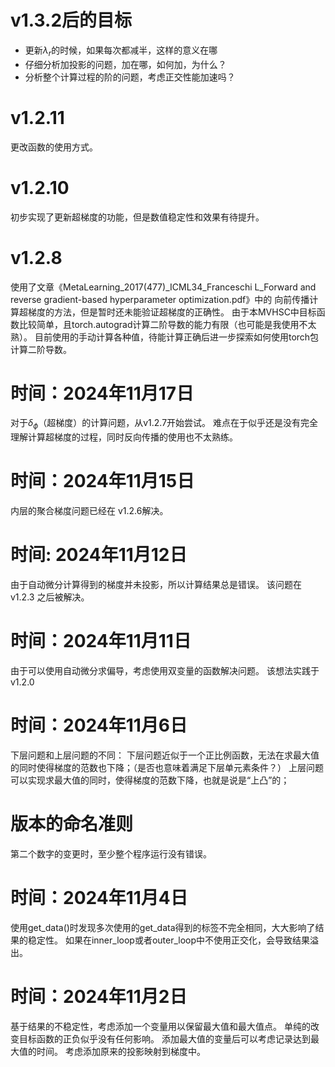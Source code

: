 # v1.3.2后的目标
- 更新$\lambda_r$的时候，如果每次都减半，这样的意义在哪
- 仔细分析加投影的问题，加在哪，如何加，为什么？
- 分析整个计算过程的阶的问题，考虑正交性能加速吗？

# v1.2.11
更改函数的使用方式。

# v1.2.10
初步实现了更新超梯度的功能，但是数值稳定性和效果有待提升。

# v1.2.8
使用了文章《MetaLearning_2017(477)_ICML34_Franceschi L_Forward and reverse gradient-based hyperparameter optimization.pdf》中的
向前传播计算超梯度的方法，但是暂时还未能验证超梯度的正确性。
由于本MVHSC中目标函数比较简单，且torch.autograd计算二阶导数的能力有限（也可能是我使用不太熟）。
目前使用的手动计算各种值，待能计算正确后进一步探索如何使用torch包计算二阶导数。

# 时间：2024年11月17日
对于$\delta_\phi$（超梯度）的计算问题，从v1.2.7开始尝试。
难点在于似乎还是没有完全理解计算超梯度的过程，同时反向传播的使用也不太熟练。

# 时间：2024年11月15日
内层的聚合梯度问题已经在 v1.2.6解决。

# 时间: 2024年11月12日
由于自动微分计算得到的梯度并未投影，所以计算结果总是错误。
该问题在 v1.2.3 之后被解决。

# 时间：2024年11月11日
由于可以使用自动微分求偏导，考虑使用双变量的函数解决问题。
该想法实践于 v1.2.0

# 时间：2024年11月6日
下层问题和上层问题的不同：
下层问题近似于一个正比例函数，无法在求最大值的同时使得梯度的范数也下降；（是否也意味着满足下层单元素条件？）
上层问题可以实现求最大值的同时，使得梯度的范数下降，也就是说是“上凸”的；

# 版本的命名准则
第二个数字的变更时，至少整个程序运行没有错误。

# 时间：2024年11月4日
使用get_data()时发现多次使用的get_data得到的标签不完全相同，大大影响了结果的稳定性。
如果在inner_loop或者outer_loop中不使用正交化，会导致结果溢出。

# 时间：2024年11月2日
基于结果的不稳定性，考虑添加一个变量用以保留最大值和最大值点。
单纯的改变目标函数的正负似乎没有任何影响。
添加最大值的变量后可以考虑记录达到最大值的时间。
考虑添加原来的投影映射到梯度中。








